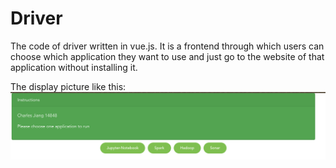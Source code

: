 # Driver

The code of driver written in vue.js. It is a frontend through which users can choose which application they want to use and just go to the website of that application without installing it.

The display picture like this:
![image](https://github.com/Charles-JZH/final-project-for-option-1/blob/main/driver/driver/display-image.png)